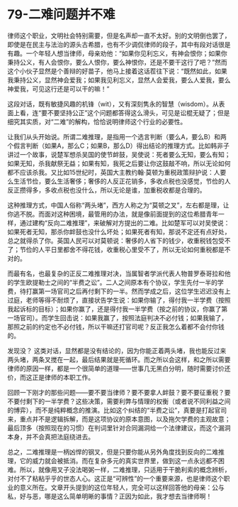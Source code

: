 # 79-二难问题并不难

律师这个职业，文明社会特别需要，但是名声却一直不太好。别的文明倒也罢了，即使是在民主与法治的源头古希腊，也有不少调侃律师的段子，其中有段对话很是有趣。一个年轻人想当律师，母亲劝他：“如果你见利忘义，有神会恨你；如果你秉持公义，有人会恨你，要么人恨你，要么神恨你，还是不要干这行了吧？”然而这个小伙子显然是个善辩的好苗子，他马上接着这话茬往下说：“既然如此，如果我秉持公义，显然神会爱我；如果我见利忘义，显然人会爱我，要么人爱我，要么神爱我，可见这行还是可以干的嘛！”

这段对话，既有敏捷风趣的机锋（wit），又有深刻隽永的智慧（wisdom）。从表面上看，连“要不要坚持公正”这个问题都答得这么滑头，可见是讼棍无疑了；但是细究其实质，对“二难”的解构，恰恰说明律师这个行业的必要性。

让我们从头开始说。所谓二难推理，是指用一个选言判断（要么A，要么B）和两个假言判断（如果A，那么C；如果B，那么D）得出结论的推理方式。比如韩非子讲过一个故事，说楚军想杀吴国的使节衅鼓，吴使说：死者要么无知，要么有知；如果无知，杀我献祭无益；如果有知，我死之后要让你这鼓敲不响，所以无论如何都不应该杀我。又比如15世纪时，英国大主教约翰·莫顿为重税政策辩护说：人要么生活节俭，要么生活奢侈；奢侈的人反正花销多，多收点税也没感觉，节俭的人反正攒得多，多收点税也没什么，所以无论是谁，加重税收都是合理的。

这种推理方式，中国人俗称“两头堵”，西方人称之为“莫顿之叉”，左右都是理，让你逃不脱。而面对这种困境，最管用的办法，就是像前面提到的这位希腊青年一样，通过建构“反向二难推理”，来破解对方提出的二难。比如楚军可以对吴使说：如果死者无知，那杀你衅鼓也没什么坏处；如果死者有知，那说不定还有点好处，总之就得杀了你。英国人民可以对莫顿说：奢侈的人省下的钱少，收重税钱包受不了；节俭的人平日里都舍不得花钱，收重税心里受不了，所以无论如何重税都是不对的。

而最有名，也最复杂的正反二难推理对决，当属智者学派代表人物普罗泰哥拉和他的学生欧提勒士之间的“半费之讼”。二人之间原本有个协议，学生先付一半的学费，待打赢第一场官司之后再付剩下的一半。然而学成之后，这位学生迟迟没有上过庭，老师等得不耐烦了，直接状告学生说：如果你输了，得付我一半学费（按照我起诉标的目标）；如果你赢了，还是得付我一半学费（按之前的协议，你赢了第一场官司）。而学生回击说：如果我赢了，按照法庭判决不必付钱；如果我输了，那照之前的约定也不必付钱，所以干嘛还打官司呢？反正我怎么着都不会付你钱的。

发现没？ 这类对话，显然都是没有结论的，因为你能正着两头堵，我也能反过来两头堵，两条叉搅在一起，最后结果就是死循环。而之所以会这样，和之所以需要律师的原因一样，都是一个很简单的道理——世事几无黑白分明，随时需要讨价还价，而这正是律师的本职工作。

回顾一下刚才的那些问题——要不要当律师？要不要拿人衅鼓？要不要征重税？要不要付剩下的一半学费？这些决策，需要利弊与情理的权衡（或者说不同利益之间的博弈），而不是纯粹概念的推演。比如这个纠结的“半费之讼”，真要是打起官司来，重点并不是逻辑拆解，而是这项协议的原本意图，以及拖欠学费的主观故意；最后顶多（按照现在的习惯）在判词里针对合同漏洞给一个法律建议，而这个漏洞本身，并不会真把法庭绕进去。

总之，二难推理是一柄凶悍的钢叉，但是只要你能从另外角度找到反向的二难推理，它的威力就会被抵消。而在复杂多元的真实世界里，做到这一点永远都不困难。所以，就像用叉子没法喝粥一样，二难推理，只适用于干脆利索的概念辨析，对付不了粘粘乎乎的世态人心。这正是“可辨性”的一个重要来源，也是律师这个职业的意义所在。文章开头提到的这位年轻人，完全可以这样回答他的母亲：公与私，好与恶，哪是这么简单明晰的事情？正因为如此，我才想去当律师啊！